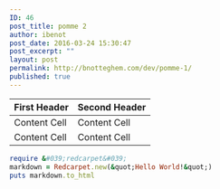 ```yaml
---
ID: 46
post_title: pomme 2
author: ibenot
post_date: 2016-03-24 15:30:47
post_excerpt: ""
layout: post
permalink: http://bnotteghem.com/dev/pomme-1/
published: true
---
```

| First Header  | Second Header |
| ------------- | ------------- |
| Content Cell  | Content Cell  |
| Content Cell  | Content Cell  |

```ruby
require &#039;redcarpet&#039;
markdown = Redcarpet.new(&quot;Hello World!&quot;)
puts markdown.to_html
```